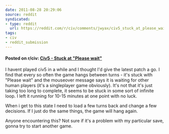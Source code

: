 ```yaml
---
date: 2011-08-28 20:29:06
source: reddit
syndicated:
- type: reddit
  url: https://reddit.com/r/civ/comments/jwyax/civ5_stuck_at_please_wait/
tags:
- civ
- reddit_submission
---
```


#### Posted on r/civ: [Civ5 - Stuck at "Please wait"](https://reddit.com/r/civ/comments/jwyax/civ5_stuck_at_please_wait/)

I havent played civ5 in a while and I thought I'd give the latest patch a go. I find that every so often the game hangs between turns - it's stuck with "Please wait" and the mouseover message says it is waiting for other human players (it's a singleplayer game obviously). It's not that it's just taking too long to complete, it seems to be stuck in some sort of infinite loop. I left it running for 10-15 minutes at one point with no luck.

When i get to this state I need to load a few turns back and change a few decisions. If I just do the same things, the game will hang again.

Anyone encountering this? Not sure if it's a problem with my particular save, gonna try to start another game.